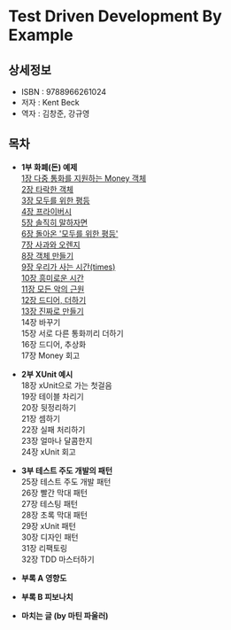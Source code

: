 # Test Driven Development By Example


## 상세정보

- ISBN : 9788966261024
- 저자 : Kent Beck
- 역자 : 김창준, 강규영


## 목차

- **1부 화폐(돈) 예제**  
  [1장 다중 통화를 지원하는 Money 객체](./section01/README.md)  
  [2장 타락한 객체](./section02/README.md)  
  [3장 모두를 위한 평등](./section03/README.md)  
  [4장 프라이버시](./section04/README.md)  
  [5장 솔직히 말하자면](./section05/README.md)  
  [6장 돌아온 '모두를 위한 평등'](./section06/README.md)   
  [7장 사과와 오렌지](./section07/README.md)  
  [8장 객체 만들기](./section08/README.md)  
  [9장 우리가 사는 시간(times)](./section09/README.md)  
  [10장 흥미로운 시간](./section10/README.md)  
  [11장 모든 악의 근원](./section11/README.md)  
  [12장 드디어, 더하기](./section12/README.md)  
  [13장 진짜로 만들기](./section13/README.md)  
  14장 바꾸기  
  15장 서로 다른 통화끼리 더하기  
  16장 드디어, 추상화  
  17장 Money 회고  
  
- **2부 XUnit 예시**  
  18장 xUnit으로 가는 첫걸음  
  19장 테이블 차리기  
  20장 뒷정리하기  
  21장 셈하기  
  22장 실패 처리하기  
  23장 얼마나 달콤한지  
  24장 xUnit 회고  

- **3부 테스트 주도 개발의 패턴**  
  25장 테스트 주도 개발 패턴  
  26장 빨간 막대 패턴  
  27장 테스팅 패턴  
  28장 초록 막대 패턴  
  29장 xUnit 패턴  
  30장 디자인 패턴  
  31장 리팩토링  
  32장 TDD 마스터하기  

- **부록 A 영향도**

- **부록 B 피보나치**

- **마치는 글 (by 마틴 파울러)**


